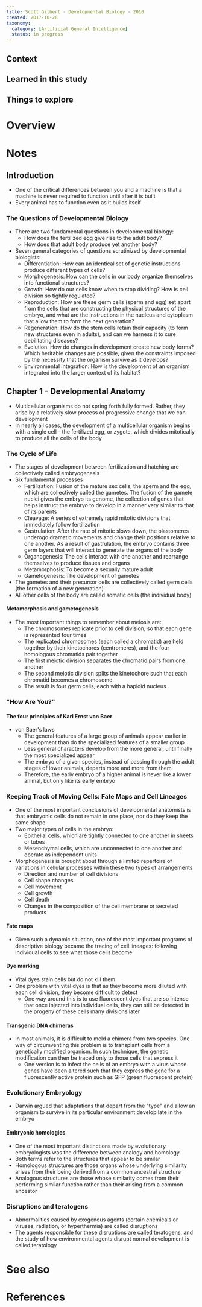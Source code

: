 ```yaml
---
title: Scott Gilbert - Developmental Biology - 2010
created: 2017-10-28
taxonomy:
  category: [Artificial General Intelligence]
  status: in progress
---
```


## Context

## Learned in this study

## Things to explore

# Overview

# Notes
## Introduction
* One of the critical differences between you and a machine is that a machine is never required to function until after it is built
* Every animal has to function even as it builds itself

### The Questions of Developmental Biology
* There are two fundamental questions in developmental biology:
	* How does the fertilized egg give rise to the adult body?
	* How does that adult body produce yet another body?
* Seven general categories of questions scrutinized by developmental biologists:
	* Differentiation: How can an identical set of genetic instructions produce different types of cells?
	* Morphogenesis: How can the cells in our body organize themselves into functional structures?
	* Growth: How do our cells know when to stop dividing? How is cell division so tightly regulated?
	* Reproduction: How are these germ cells (sperm and egg) set apart from the cells that are constructing the physical structures of the embryo, and what are the instructions in the nucleus and cytoplasm that allow them to form the next generation?
	* Regeneration: How do the stem cells retain their capacity (to form new structures even in adults), and can we harness it to cure debilitating diseases?
	* Evolution: How do changes in development create new body forms? Which heritable changes are possible, given the constraints imposed by the necessity that the organism survive as it develops?
	* Environmental integration: How is the development of an organism integrated into the larger context of its habitat?

## Chapter 1 - Developmental Anatomy
* Multicellular organisms do not spring forth fully formed. Rather, they arise by a relatively slow process of progressive change that we can development
* In nearly all cases, the development of a multicellular organism begins with a single cell - the fertilized egg, or zygote, which divides mitotically to produce all the cells of the body

### The Cycle of Life
* The stages of development between fertilization and hatching are collectively called embryogenesis
* Six fundamental processes
	* Fertilization: Fusion of the mature sex cells, the sperm and the egg, which are collectively called the gametes. The fusion of the gamete nuclei gives the embryo its genome, the collection of genes that helps instruct the embryo to develop in a manner very similar to that of its parents
	* Cleavage: A series of extremely rapid mitotic divisions that immediately follow fertilization
	* Gastrulation: After the rate of mitotic slows down, the blastomeres underogo dramatic movements and change their positions relative to one another. As a result of gastrulation, the embryo contains three germ layers that will interact to generate the organs of the body
	* Organogenesis: The cells interact with one another and rearrange themselves to produce tissues and organs
	* Metamorphosis: To become a sexually mature adult
	* Gametogenesis: The development of gametes
* The gametes and their precursor cells are collectively called germ cells (the formation of a new generation)
* All other cells of the body are called somatic cells (the individual body)

#### Metamorphosis and gametogenesis
* The most important things to remember about meiosis are:
	* The chromosomes replicate prior to cell division, so that each gene is represented four times
	* The replicated chromosomes (each called a chromatid) are held together by their kinetochores (centromeres), and the four homologous chromatids pair together
	* The first meiotic division separates the chromatid pairs from one another
	* The second meiotic division splits the kinetochore such that each chromatid becomes a chromosome
	* The result is four germ cells, each with a haploid nucleus

### "How Are You?"
#### The four principles of Karl Ernst von Baer
* von Baer's laws
	* The general features of a large group of animals appear earlier in development than do the specialized features of a smaller group
	* Less general characters develop from the more general, until finally the most specialized appear
	* The embryo of a given species, instead of passing through the adult stages of lower animals, departs more and more from them
	* Therefore, the early embryo of a higher animal is never like a lower animal, but only like its early embryo

### Keeping Track of Moving Cells: Fate Maps and Cell Lineages
* One of the most important conclusions of developmental anatomists is that embryonic cells do not remain in one place, nor do they keep the same shape
* Two major types of cells in the embryo:
	* Epithelial cells, which are tightly connected to one another in sheets or tubes
	* Mesenchymal cells, which are unconnected to one another and operate as independent units
* Morphogenesis is brought about through a limited repertoire of variations in cellular processes within these two types of arrangements
	* Direction and number of cell divisions
	* Cell shape changes
	* Cell movement
	* Cell growth
	* Cell death
	* Changes in the composition of the cell membrane or secreted products

#### Fate maps
* Given such a dynamic situation, one of the most important programs of descriptive biology became the tracing of cell lineages: following individual cells to see what those cells become

#### Dye marking
* Vital dyes stain cells but do not kill them
* One problem with vital dyes is that as they become more diluted with each cell division, they become difficult to detect
	* One way around this is to use fluorescent dyes that are so intense that once injected into individual cells, they can still be detected in the progeny of these cells many divisions later

#### Transgenic DNA chimeras
* In most animals, it is difficult to meld a chimera from two species. One way of circumventing this problem is to transplant cells from a genetically modified organism. In such technique, the genetic modification can then be traced only to those cells that express it
	* One version is to infect the cells of an embryo with a virus whose genes have been altered such that they express the gene for a fluorescently active protein such as GFP (green fluorescent protein)

### Evolutionary Embryology
* Darwin argued that adaptations that depart from the "type" and allow an organism to survive in its particular environment develop late in the embryo

#### Embryonic homologies
* One of the most important distinctions made by evolutionary embryologists was the difference between analogy and homology
* Both terms refer to the structures that appear to be similar
* Homologous structures are those organs whose underlying similarity arises from their being derived from a common ancestral structure
* Analogous structures are those whose similarity comes from their performing similar function rather than their arising from a common ancestor

### Disruptions and teratogens
* Abnormalities caused by exogenous agents (certain chemicals or viruses, radiation, or hyperthermia) are called disruptions
* The agents responsible for these disruptions are called teratogens, and the study of how environmental agents disrupt normal development is called teratology

# See also

# References
